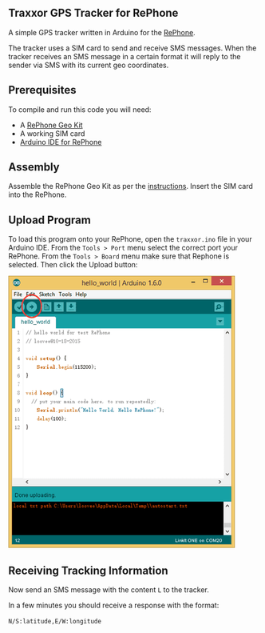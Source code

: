 ## Traxxor GPS Tracker for RePhone
A simple GPS tracker written in Arduino for the [RePhone](http://wiki.seeed.cc/RePhone/).

The tracker uses a SIM card to send and receive SMS messages.
When the tracker receives an SMS message in a certain format it will reply to the sender via SMS with its current geo coordinates.
  
## Prerequisites 
To compile and run this code you will need:

* A [RePhone Geo Kit](https://www.seeedstudio.com/RePhone-Geo-Kit-p-2624.html)
* A working SIM card 
* [Arduino IDE for RePhone](http://wiki.seeed.cc/Arduino_IDE_for_RePhone_Kit/)

## Assembly
Assemble the RePhone Geo Kit as per the [instructions](http://wiki.seeed.cc/RePhone_Geo_Kit/).
Insert the SIM card into the RePhone.

## Upload Program
To load this program onto your RePhone, open the `traxxor.ino` file in your Arduino IDE.
From the `Tools > Port` menu select the correct port your RePhone.
From the `Tools > Board` menu make sure that Rephone is selected.
Then click the Upload button:
 
![picture of upload button](https://raw.githubusercontent.com/SeeedDocument/Arduino_IDE_for_RePhone_Kit/master/img/Arduino_IDE_for_RePhone_upload.png)

## Receiving Tracking Information
Now send an SMS message with the content `L` to the tracker.

In a few minutes you should receive a response with the format:
 
`N/S:latitude,E/W:longitude`